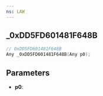 ```yaml
---
ns: LAW
---
```

## _0xDD5FD601481F648B

```c
// 0xDD5FD601481F648B
Any _0xDD5FD601481F648B(Any p0);
```

## Parameters
* **p0**:
